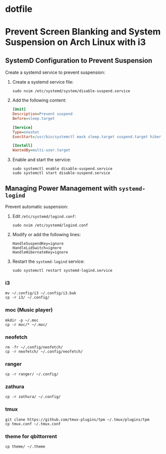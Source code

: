 # dotfile

# Prevent Screen Blanking and System Suspension on Arch Linux with i3

## SystemD Configuration to Prevent Suspension

Create a systemd service to prevent suspension:

1. Create a systemd service file:

    ```
    sudo nvim /etc/systemd/system/disable-suspend.service
    ```

2. Add the following content:

    ```ini
    [Unit]
    Description=Prevent suspend
    Before=sleep.target

    [Service]
    Type=oneshot
    ExecStart=/usr/bin/systemctl mask sleep.target suspend.target hibernate.target hybrid-sleep.target

    [Install]
    WantedBy=multi-user.target
    ```

3. Enable and start the service:

    ```
    sudo systemctl enable disable-suspend.service
    sudo systemctl start disable-suspend.service
    ```

## Managing Power Management with `systemd-logind`

Prevent automatic suspension:

1. Edit `/etc/systemd/logind.conf`:

    ```
    sudo nvim /etc/systemd/logind.conf
    ```

2. Modify or add the following lines:

    ```
    HandleSuspendKey=ignore
    HandleLidSwitch=ignore
    HandleHibernateKey=ignore
    ```

3. Restart the `systemd-logind` service:

    ```
    sudo systemctl restart systemd-logind.service
    ```


</details>

### i3 

```
mv ~/.config/i3 ~/.config/i3.bak
cp -r i3/ ~/.config/
```

### moc (Music player) 

```
mkdir -p ~/.moc
cp -r moc/* ~/.moc/
```

### neofetch

```
rm -fr ~/.config/neofetch/ 
cp -r neofetch/ ~/.config/neofetch/
```

### ranger

```
cp -r ranger/ ~/.config/
```

### zathura

```
cp -r zathura/ ~/.config/
```

### tmux

```
git clone https://github.com/tmux-plugins/tpm ~/.tmux/plugins/tpm
cp tmux.conf ~/.tmux.conf
```

### theme for qbittorrent

```
cp theme/ ~/.theme
```
